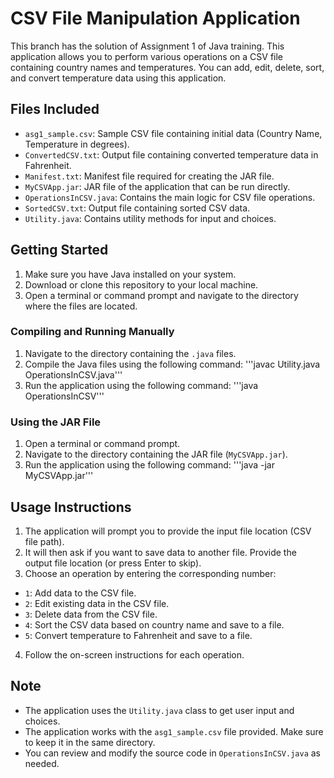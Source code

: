 # CSV File Manipulation Application

This branch has the solution of Assignment 1 of Java training. This application allows you to perform various operations on a CSV file containing country names and temperatures. You can add, edit, delete, sort, and convert temperature data using this application.

## Files Included

- `asg1_sample.csv`: Sample CSV file containing initial data (Country Name, Temperature in degrees).
- `ConvertedCSV.txt`: Output file containing converted temperature data in Fahrenheit.
- `Manifest.txt`: Manifest file required for creating the JAR file.
- `MyCSVApp.jar`: JAR file of the application that can be run directly.
- `OperationsInCSV.java`: Contains the main logic for CSV file operations.
- `SortedCSV.txt`: Output file containing sorted CSV data.
- `Utility.java`: Contains utility methods for input and choices.

## Getting Started

1. Make sure you have Java installed on your system.
2. Download or clone this repository to your local machine.
3. Open a terminal or command prompt and navigate to the directory where the files are located.

### Compiling and Running Manually

1. Navigate to the directory containing the `.java` files.
2. Compile the Java files using the following command: '''javac Utility.java OperationsInCSV.java'''
3. Run the application using the following command: '''java OperationsInCSV'''

### Using the JAR File

1. Open a terminal or command prompt.
2. Navigate to the directory containing the JAR file (`MyCSVApp.jar`).
3. Run the application using the following command: '''java -jar MyCSVApp.jar'''

## Usage Instructions

1. The application will prompt you to provide the input file location (CSV file path).
2. It will then ask if you want to save data to another file. Provide the output file location (or press Enter to skip).
3. Choose an operation by entering the corresponding number:
- `1`: Add data to the CSV file.
- `2`: Edit existing data in the CSV file.
- `3`: Delete data from the CSV file.
- `4`: Sort the CSV data based on country name and save to a file.
- `5`: Convert temperature to Fahrenheit and save to a file.
4. Follow the on-screen instructions for each operation.

## Note

- The application uses the `Utility.java` class to get user input and choices.
- The application works with the `asg1_sample.csv` file provided. Make sure to keep it in the same directory.
- You can review and modify the source code in `OperationsInCSV.java` as needed.
